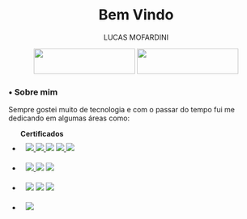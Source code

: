 <h1 align="center"> Bem Vindo </h1>

<p align="center"> LUCAS MOFARDINI </p>
<div align="center">
  <a href="https://github.com/LucasMofardini"><img width="200px;" height="50px;" src="https://img.shields.io/badge/-Github-000?style=flat-square&logo=Github&logoColor=white"></a>
  <a href="https://www.linkedin.com/in/lucas-mofardini-b37b83164/"><img width="200px;" height="50px;" src="https://img.shields.io/badge/-LinkedIn-blue?style=flat-square&logo=Linkedin&logoColor=white"></a>

</div>
<h3>• Sobre mim </h3>
<div>
  <p>Sempre gostei muito de tecnologia e  com o passar do tempo fui me dedicando em algumas áreas como:</p>

</div>
<ul>
<b>Certificados</b>

 <li style="padding:10px;">  
 <a target="_blank" href="https://cursos.alura.com.br/user/lucasmofardini/course/avancando-html-css/certificate"> <img src="https://img.shields.io/static/v1?label=&message=HTML&color=green" /> </a>
   <a target="_blank" href="https://www.origamid.com/certificate/a35a097a/"> <img src="https://img.shields.io/static/v1?label=&message=CSS&color=blue" /> </a>   <img src="https://img.shields.io/static/v1?label=&message=BOOTSTRAP&color=gold" />   <a target="_blank" href="https://cursos.alura.com.br/user/lucasmofardini/course/javascript-programando-na-linguagem-web/certificate"> <img src="https://img.shields.io/static/v1?label=&message=JAVASCRIPT&color=pink" />
  </a>
 <a target="_blank" href="https://cursos.alura.com.br/user/lucasmofardini/course/jquery-a-biblioteca-do-mercado/certificate">  <img src="https://img.shields.io/static/v1?label=&message=JQUERY&color=purple" /> </a>  </li>

 <li style="padding:10px;">
 <a target="_blank" href="https://cursos.alura.com.br/user/lucasmofardini/course/ux-base/certificate"><img src="https://img.shields.io/static/v1?label=&message=UX&color=orange" /> </a>  <a target="_blank" href="https://cursos.alura.com.br/user/lucasmofardini/course/photoshop-web-1/certificate"> <img src="https://img.shields.io/static/v1?label=&message=PHOTOSHOP&color=red" /></a>
 <img src="https://img.shields.io/static/v1?label=&message=GIT&color=black" /></li>
 <li style="padding:10px;">
  <a target="_blank" href="https://cursos.alura.com.br/user/lucasmofardini/course/java-primeiros-passos/certificate"><img src="https://img.shields.io/static/v1?label=&message=JAVA-1&color=indigo" /></a>  
 <a target="_blank" href="https://cursos.alura.com.br/certificate/ce70d827-7683-4fba-bb8f-2b24b9ab41bc"> <img src="https://img.shields.io/static/v1?label=&message=JAVA-2&color=Lime" /></a>   <a target="_blank" href="https://cursos.alura.com.br/user/lucasmofardini/course/primeiros-passos-antes-de-criar-um-site/certificate"> <img src="https://img.shields.io/static/v1?label=&message=MARKETING-DIGITAL&color=brown" /></a>  </li>
 <li style="padding:10px;"><img src="https://img.shields.io/static/v1?label=&message=PROMPT-DE-COMANDO&color=navy" /></li>
</ul>
